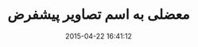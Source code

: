 ---
layout: post
title: "معضلی به اسم تصاویر پیشفرض"
date: 2015-04-22 16:41:12
section: article
tags: images
link: "http://hive.ir/%D9%85%D8%B9%D8%B6%D9%84%DB%8C-%D8%A8%D9%87-%D8%A7%D8%B3%D9%85-%D8%AA%D8%B5%D8%A7%D9%88%DB%8C%D8%B1-%D9%BE%DB%8C%D8%B4%D9%81%D8%B1%D8%B6/"
user: "نوید کاشانی"
user_link: "http://navid.kashani.ir/"
---